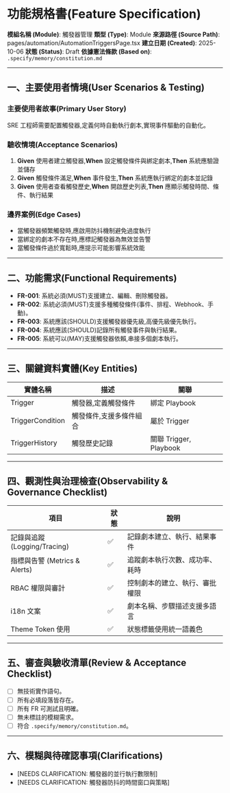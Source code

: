 # 功能規格書(Feature Specification)

**模組名稱 (Module)**: 觸發器管理
**類型 (Type)**: Module
**來源路徑 (Source Path)**: pages/automation/AutomationTriggersPage.tsx
**建立日期 (Created)**: 2025-10-06
**狀態 (Status)**: Draft
**依據憲法條款 (Based on)**: `.specify/memory/constitution.md`

---

## 一、主要使用者情境(User Scenarios & Testing)

### 主要使用者故事(Primary User Story)
SRE 工程師需要配置觸發器,定義何時自動執行劇本,實現事件驅動的自動化。

### 驗收情境(Acceptance Scenarios)
1. **Given** 使用者建立觸發器,**When** 設定觸發條件與綁定劇本,**Then** 系統應驗證並儲存
2. **Given** 觸發條件滿足,**When** 事件發生,**Then** 系統應執行綁定的劇本並記錄
3. **Given** 使用者查看觸發歷史,**When** 開啟歷史列表,**Then** 應顯示觸發時間、條件、執行結果

### 邊界案例(Edge Cases)
- 當觸發器頻繁觸發時,應啟用防抖機制避免過度執行
- 當綁定的劇本不存在時,應標記觸發器為無效並告警
- 當觸發條件過於寬鬆時,應提示可能影響系統效能

---

## 二、功能需求(Functional Requirements)

- **FR-001**: 系統必須(MUST)支援建立、編輯、刪除觸發器。
- **FR-002**: 系統必須(MUST)支援多種觸發條件(事件、排程、Webhook、手動)。
- **FR-003**: 系統應該(SHOULD)支援觸發器優先級,高優先級優先執行。
- **FR-004**: 系統應該(SHOULD)記錄所有觸發事件與執行結果。
- **FR-005**: 系統可以(MAY)支援觸發器依賴,串接多個劇本執行。

---

## 三、關鍵資料實體(Key Entities)
| 實體名稱 | 描述 | 關聯 |
|-----------|------|------|
| Trigger | 觸發器,定義觸發條件 | 綁定 Playbook |
| TriggerCondition | 觸發條件,支援多條件組合 | 屬於 Trigger |
| TriggerHistory | 觸發歷史記錄 | 關聯 Trigger, Playbook |

---

## 四、觀測性與治理檢查(Observability & Governance Checklist)

| 項目 | 狀態 | 說明 |
|------|------|------|
| 記錄與追蹤 (Logging/Tracing) | ✅ | 記錄劇本建立、執行、結果事件 |
| 指標與告警 (Metrics & Alerts) | ✅ | 追蹤劇本執行次數、成功率、耗時 |
| RBAC 權限與審計 | ✅ | 控制劇本的建立、執行、審批權限 |
| i18n 文案 | ✅ | 劇本名稱、步驟描述支援多語言 |
| Theme Token 使用 | ✅ | 狀態標籤使用統一語義色 |

---

## 五、審查與驗收清單(Review & Acceptance Checklist)

- [ ] 無技術實作語句。
- [ ] 所有必填段落皆存在。
- [ ] 所有 FR 可測試且明確。
- [ ] 無未標註的模糊需求。
- [ ] 符合 `.specify/memory/constitution.md`。

---

## 六、模糊與待確認事項(Clarifications)

- [NEEDS CLARIFICATION: 觸發器的並行執行數限制]
- [NEEDS CLARIFICATION: 觸發器防抖的時間窗口與策略]
